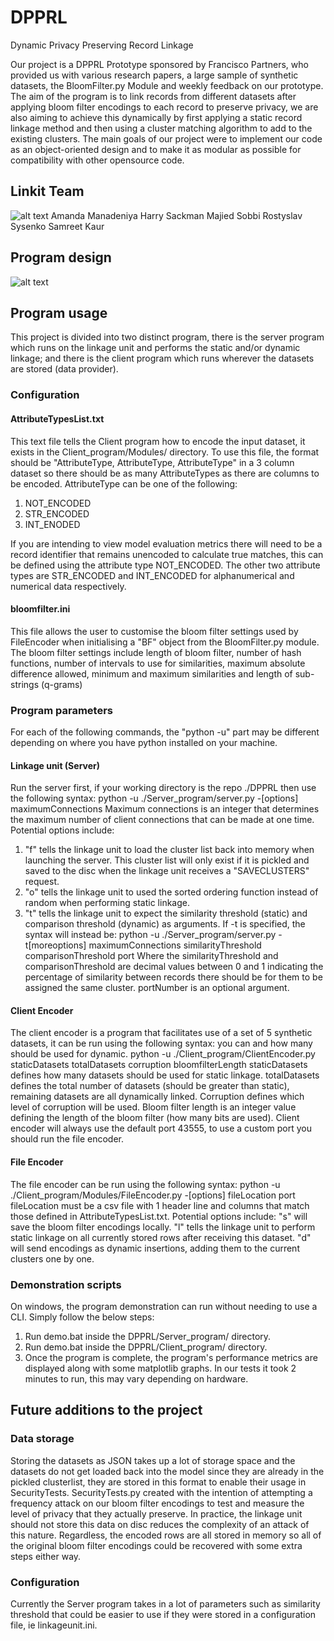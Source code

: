 # DPPRL
Dynamic Privacy Preserving Record Linkage

Our project is a DPPRL Prototype sponsored by Francisco Partners, who provided us with various research papers, a large sample of synthetic datasets, the BloomFilter.py Module and weekly feedback on our prototype. The aim of the program is to link records from different datasets after applying bloom filter encodings to each record to preserve privacy, we are also aiming to achieve this dynamically by first applying a static record linkage method and then using a cluster matching algorithm to add to the existing clusters. The main goals of our project were to implement our code as an object-oriented design and to make it as modular as possible for compatibility with other opensource code. 

## Linkit Team
![alt text](https://github.com/RostyslavSysenko/DPPRL/img/linkitlogo.png "LinkIt PACE Team")
Amanda Manadeniya
Harry Sackman
Majied Sobbi
Rostyslav Sysenko
Samreet Kaur

## Program design
![alt text](https://github.com/RostyslavSysenko/DPPRL/img/systemdiagram.png  "System Diagram")

## Program usage
This project is divided into two distinct program, there is the server program which runs on the linkage unit and performs the static and/or dynamic linkage; and there is the client program which runs wherever the datasets are stored (data provider).

### Configuration
#### AttributeTypesList.txt
This text file tells the Client program how to encode the input dataset, it exists in the Client_program/Modules/ directory. To use this file, the format should be "AttributeType, AttributeType, AttributeType" in a 3 column dataset so there should be as many AttributeTypes as there are columns to be encoded. AttributeType can be one of the following:
1. NOT_ENCODED
2. STR_ENCODED
3. INT_ENODED

If you are intending to view model evaluation metrics there will need to be a record identifier that remains unencoded to calculate true matches, this can be defined using the attribute type NOT_ENCODED. The other two attribute types are STR_ENCODED and INT_ENCODED for alphanumerical and numerical data respectively.

#### bloomfilter.ini
This file allows the user to customise the bloom filter settings used by FileEncoder when initialising a "BF" object from the BloomFilter.py module. The bloom filter settings include length of bloom filter, number of hash functions, number of intervals to use for similarities, maximum absolute difference allowed, minimum and maximum similarities and length of sub-strings (q-grams)

### Program parameters
For each of the following commands, the "python -u" part may be different depending on where you have python installed on your machine.
#### Linkage unit (Server)
Run the server first, if your working directory is the repo ./DPPRL then use the following syntax:
            python -u ./Server_program/server.py -[options] maximumConnections <portNumber>
Maximum connections is an integer that determines the maximum number of client connections that can be made at one time.
Potential options include:
1. "f" tells the linkage unit to load the cluster list back into memory when launching the server. This cluster list will only exist if it is pickled and saved to the disc when the linkage unit receives a "SAVECLUSTERS" request.
2. "o" tells the linkage unit to used the sorted ordering function instead of random when performing static linkage.
3. "t" tells the linkage unit to expect the similarity threshold (static) and comparison threshold (dynamic) as arguments.
If -t is specified, the syntax will instead be:
            python -u ./Server_program/server.py -t[moreoptions] maximumConnections similarityThreshold comparisonThreshold port
Where the similarityThreshold and comparisonThreshold are decimal values between 0 and 1 indicating the percentage of similarity between records there should be for them to be assigned the same cluster.
portNumber is an optional argument.

#### Client Encoder
The client encoder is a program that facilitates use of a set of 5 synthetic datasets, it can be run using the following syntax: you can  and how many should be used for dynamic.
            python -u ./Client_program/ClientEncoder.py staticDatasets totalDatasets corruption bloomfilterLength
staticDatasets defines how many datasets should be used for static linkage.
totalDatasets defines the total number of datasets (should be greater than static), remaining datasets are all dynamically linked.
Corruption defines which level of corruption will be used.
Bloom filter length is an integer value defining the length of the bloom filter (how many bits are used).
Client encoder will always use the default port 43555, to use a custom port you should run the file encoder.

#### File Encoder
The file encoder can be run using the following syntax:
            python -u ./Client_program/Modules/FileEncoder.py -[options] fileLocation port
fileLocation must be a csv file with 1 header line and columns that match those defined in AttributeTypesList.txt.
Potential options include:
"s" will save the bloom filter encodings locally.
"l" tells the linkage unit to perform static linkage on all currently stored rows after receiving this dataset.
"d" will send encodings as dynamic insertions, adding them to the current clusters one by one.

### Demonstration scripts
On windows, the program demonstration can run without needing to use a CLI. Simply follow the below steps:
1. Run demo.bat inside the DPPRL/Server_program/ directory.
2. Run demo.bat inside the DPPRL/Client_program/ directory.
3. Once the program is complete, the program's performance metrics are displayed along with some matplotlib graphs.
In our tests it took 2 minutes to run, this may vary depending on hardware.

## Future additions to the project
### Data storage
Storing the datasets as JSON takes up a lot of storage space and the datasets do not get loaded back into the model since they are already in the pickled clusterlist, they are stored in this format to enable their usage in SecurityTests. SecurityTests.py created with the intention of attempting a frequency attack on our bloom filter encodings to test and measure the level of privacy that they actually preserve. In practice, the linkage unit should not store this data on disc reduces the complexity of an attack of this nature. Regardless, the encoded rows are all stored in memory so all of the original bloom filter encodings could be recovered with some extra steps either way.

### Configuration
Currently the Server program takes in a lot of parameters such as similarity threshold that could be easier to use if they were stored in a configuration file, ie linkageunit.ini.
